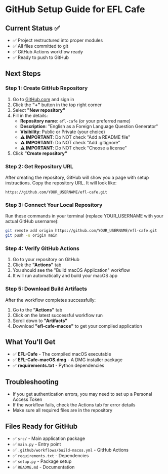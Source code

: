 # GitHub Setup Guide for EFL Cafe

## Current Status ✅
- ✅ Project restructured into proper modules
- ✅ All files committed to git
- ✅ GitHub Actions workflow ready
- ✅ Ready to push to GitHub

## Next Steps

### Step 1: Create GitHub Repository
1. Go to [GitHub.com](https://github.com) and sign in
2. Click the **"+"** button in the top right corner
3. Select **"New repository"**
4. Fill in the details:
   - **Repository name**: `efl-cafe` (or your preferred name)
   - **Description**: "English as a Foreign Language Question Generator"
   - **Visibility**: Public or Private (your choice)
   - **⚠️ IMPORTANT**: Do NOT check "Add a README file"
   - **⚠️ IMPORTANT**: Do NOT check "Add .gitignore"
   - **⚠️ IMPORTANT**: Do NOT check "Choose a license"
5. Click **"Create repository"**

### Step 2: Get Repository URL
After creating the repository, GitHub will show you a page with setup instructions. Copy the repository URL. It will look like:
```
https://github.com/YOUR_USERNAME/efl-cafe.git
```

### Step 3: Connect Your Local Repository
Run these commands in your terminal (replace YOUR_USERNAME with your actual GitHub username):

```bash
git remote add origin https://github.com/YOUR_USERNAME/efl-cafe.git
git push -u origin main
```

### Step 4: Verify GitHub Actions
1. Go to your repository on GitHub
2. Click the **"Actions"** tab
3. You should see the "Build macOS Application" workflow
4. It will run automatically and build your macOS app

### Step 5: Download Build Artifacts
After the workflow completes successfully:
1. Go to the **"Actions"** tab
2. Click on the latest successful workflow run
3. Scroll down to **"Artifacts"**
4. Download **"efl-cafe-macos"** to get your compiled application

## What You'll Get
- ✅ **EFL-Cafe** - The compiled macOS executable
- ✅ **EFL-Cafe-macOS.dmg** - A DMG installer package
- ✅ **requirements.txt** - Python dependencies

## Troubleshooting
- If you get authentication errors, you may need to set up a Personal Access Token
- If the workflow fails, check the Actions tab for error details
- Make sure all required files are in the repository

## Files Ready for GitHub
- ✅ `src/` - Main application package
- ✅ `main.py` - Entry point
- ✅ `.github/workflows/build-macos.yml` - GitHub Actions
- ✅ `requirements.txt` - Dependencies
- ✅ `setup.py` - Package setup
- ✅ `README.md` - Documentation
